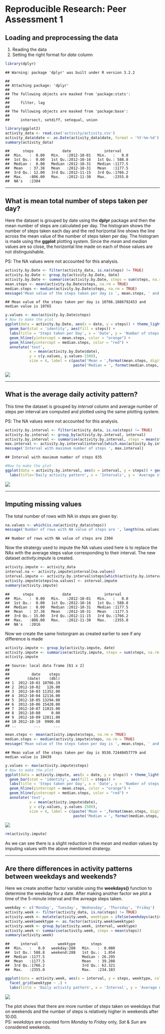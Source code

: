 # Reproducible Research: Peer Assessment 1


## Loading and preprocessing the data

1. Reading the data
2. Setting the right format for *date* column


```r
library(dplyr)
```

```
## Warning: package 'dplyr' was built under R version 3.2.2
```

```
## 
## Attaching package: 'dplyr'
## 
## The following objects are masked from 'package:stats':
## 
##     filter, lag
## 
## The following objects are masked from 'package:base':
## 
##     intersect, setdiff, setequal, union
```

```r
library(ggplot2)
activity_data <- read.csv('activity/activity.csv')
activity_data$date <- as.Date(activity_data$date, format = '%Y-%m-%d')
summary(activity_data)
```

```
##      steps             date               interval     
##  Min.   :  0.00   Min.   :2012-10-01   Min.   :   0.0  
##  1st Qu.:  0.00   1st Qu.:2012-10-16   1st Qu.: 588.8  
##  Median :  0.00   Median :2012-10-31   Median :1177.5  
##  Mean   : 37.38   Mean   :2012-10-31   Mean   :1177.5  
##  3rd Qu.: 12.00   3rd Qu.:2012-11-15   3rd Qu.:1766.2  
##  Max.   :806.00   Max.   :2012-11-30   Max.   :2355.0  
##  NA's   :2304
```
***


## What is mean total number of steps taken per day?

Here the dataset is grouped by date using the **dplyr** package and then the mean number of steps are calculated
per day. The histogram shows the number of steps taken each day and the red horizontal line shows the line across
the mean value of the number of steps taken per day. The histogram is made using the **ggplot** plotting system.
Since the *mean* and *median* values are so close, the horizontal line made on each of those values are not
distinguishable.  

PS: The NA values were not accounted for this analysis.


```r
activity.by.Date <- filter(activity_data, is.na(steps) != TRUE)
activity.by.Date <- group_by(activity.by.Date, date)
activity.by.Date <- summarise(activity.by.Date, steps = sum(steps, na.rm = TRUE))
mean.steps <- mean(activity.by.Date$steps, na.rm = TRUE)
median.steps <- median(activity.by.Date$steps, na.rm = TRUE)
message('Mean value of the steps taken per day is ', mean.steps, ' and median value is ', median.steps)
```

```
## Mean value of the steps taken per day is 10766.1886792453 and median value is 10765
```

```r
y.values <- max(activity.by.Date$steps)
# Now to make the plot
ggplot(data = activity.by.Date, aes(x = date, y = steps)) + theme_light() + 
  geom_bar(stat = 'identity', aes(fill = steps)) +
  labs(title = 'Steps taken per Day', x = 'Date', y = 'Number of steps') +
  geom_hline(yintercept = mean.steps, color = "orange") +
  geom_hline(yintercept = median.steps, color = "red") +
  annotate('text', 
           x = mean(activity.by.Date$date), 
           y = c(y.values, y.values-1500),
           size = 4, label = c(paste('Mean = ',format(mean.steps, digits = 2, nsmall = 3)),
                               paste('Median = ', format(median.steps, digits = 2, nsmall = 3))))
```

![](PA1_template_files/figure-html/unnamed-chunk-2-1.png) 
***


## What is the average daily activity pattern?

This time the dataset is grouped by *interval* column and average number of steps per interval are computed and
plotted using the same plotting system.  

PS: The NA values were not accounted for this analysis.


```r
activity.by.interval <- filter(activity_data, is.na(steps) != TRUE)
activity.by.interval <- group_by(activity.by.interval, interval)
activity.by.interval <- summarise(activity.by.interval, steps = mean(steps, na.rm = TRUE))
max.interval <- activity.by.interval$interval[which.max(activity.by.interval$steps)]
message('Interval with maximum number of steps ', max.interval)
```

```
## Interval with maximum number of steps 835
```

```r
#Now to make the plot
ggplot(data = activity.by.interval, aes(x = interval, y = steps)) + geom_line(color = 'steelblue') +
  labs(title='Daily activity pattern', x = 'Intervals', y = 'Average steps per interval')
```

![](PA1_template_files/figure-html/unnamed-chunk-3-1.png) 
***


## Imputing missing values

The total number of rows with NA in *steps* are given by:


```r
na.values <- which(is.na(activity_data$steps))
message('Number of rows with NA value of steps are ', length(na.values))
```

```
## Number of rows with NA value of steps are 2304
```

Now the stratergy used to impute the NA values used here is to replace the NAs with the average steps value
corresponding to their interval. The new dataset *activity.impute* is created.


```r
activity.impute <- activity_data
interval.na <- activity.impute$interval[na.values]
interval.impute <- activity.by.interval$steps[which(activity.by.interval$interval == interval.na)]
activity.impute$steps[na.values] <- interval.impute
summary(activity.impute)
```

```
##      steps             date               interval     
##  Min.   :  0.00   Min.   :2012-10-01   Min.   :   0.0  
##  1st Qu.:  0.00   1st Qu.:2012-10-16   1st Qu.: 588.8  
##  Median :  0.00   Median :2012-10-31   Median :1177.5  
##  Mean   : 37.38   Mean   :2012-10-31   Mean   :1177.5  
##  3rd Qu.: 15.00   3rd Qu.:2012-11-15   3rd Qu.:1766.2  
##  Max.   :806.00   Max.   :2012-11-30   Max.   :2355.0  
##  NA's   :2016
```

Now we create the same historgram as created earlier to see if any difference is made


```r
activity.impute <- group_by(activity.impute, date)
activity.impute <- summarise(activity.impute, steps = sum(steps, na.rm = TRUE))
activity.impute
```

```
## Source: local data frame [61 x 2]
## 
##          date    steps
##        (date)    (dbl)
## 1  2012-10-01 10766.19
## 2  2012-10-02   126.00
## 3  2012-10-03 11352.00
## 4  2012-10-04 12116.00
## 5  2012-10-05 13294.00
## 6  2012-10-06 15420.00
## 7  2012-10-07 11015.00
## 8  2012-10-08     0.00
## 9  2012-10-09 12811.00
## 10 2012-10-10  9900.00
## ..        ...      ...
```

```r
mean.steps <- mean(activity.impute$steps, na.rm = TRUE)
median.steps <- median(activity.impute$steps, na.rm = TRUE)
message('Mean value of the steps taken per day is ', mean.steps, ' and median value is ', median.steps)
```

```
## Mean value of the steps taken per day is 9530.72440457779 and median value is 10439
```

```r
y.values <- max(activity.impute$steps)
# Now to make the plot
ggplot(data = activity.impute, aes(x = date, y = steps)) + theme_light() + 
  geom_bar(stat = 'identity', aes(fill = steps)) +
  labs(title = 'Steps taken per Day', x = 'Date', y = 'Number of steps') +
  geom_hline(yintercept = mean.steps, color = "orange") +
  geom_hline(yintercept = median.steps, color = "red") +
  annotate('text', 
           x = mean(activity.impute$date), 
           y = c(y.values, y.values-1500),
           size = 4, label = c(paste('Mean = ',format(mean.steps, digits = 2, nsmall = 3)),
                               paste('Median = ', format(median.steps, digits = 2, nsmall = 3))))
```

![](PA1_template_files/figure-html/unnamed-chunk-6-1.png) 

```r
rm(activity.impute)
```

As we can see there is a slight reduction in the *mean* and *median* values by imputing values with the above mentioned stratergy.
***

## Are there differences in activity patterns between weekdays and weekends?

Here we create another factor variable using the **weekdays()** function to determine the weekday for a date.
After making another factor we plot a time of the 5-minute interval and the avreage steps taken.


```r
weekday <- c('Monday', 'Tuesday', 'Wednesday', 'Thursday', 'Friday')
activity.week <- filter(activity_data, is.na(steps) != TRUE)
activity.week <- mutate(activity.week, weektype = ifelse(weekdays(activity.week$date)%in%weekday, 'weekday', 'weekend'))
activity.week$weektype <- as.factor(activity.week$weektype)
activity.week <- group_by(activity.week, interval, weektype)
activity.week <- summarise(activity.week, steps = mean(steps))
summary(activity.week)
```

```
##     interval         weektype       steps        
##  Min.   :   0.0   weekday:288   Min.   :  0.000  
##  1st Qu.: 588.8   weekend:288   1st Qu.:  1.854  
##  Median :1177.5                 Median : 26.295  
##  Mean   :1177.5                 Mean   : 39.208  
##  3rd Qu.:1766.2                 3rd Qu.: 62.321  
##  Max.   :2355.0                 Max.   :234.103
```

```r
ggplot(data = activity.week, aes(x = interval, y = steps, weektype, color = weektype)) +  geom_line() +
  facet_grid(weektype ~ .) +
  labs(title = 'Daily activity pattern', x = 'Interval', y = 'Average number of steps')
```

![](PA1_template_files/figure-html/unnamed-chunk-7-1.png) 

The plot shows that there are more number of steps taken on weekdays that on weekends and the number of steps is relatively higher in weekends after 10:00.  
PS: *weekdays* are counted form *Monday* to *Friday* only, *Sat* & *Sun* are considered weekends.
